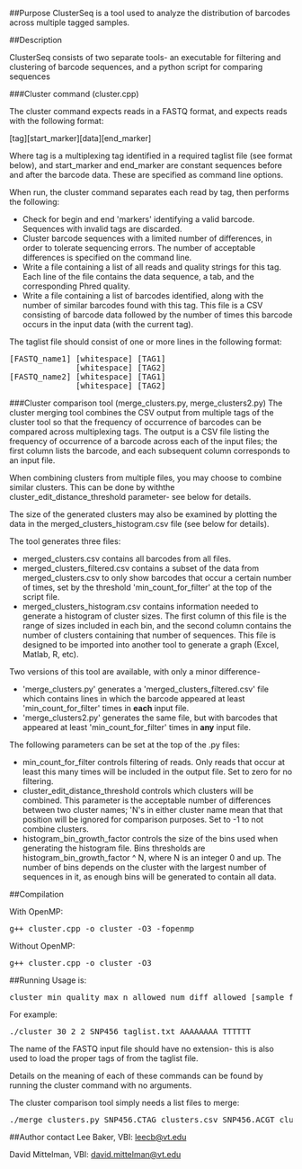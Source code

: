 ##Purpose
ClusterSeq is a tool used to analyze the distribution of barcodes across multiple tagged samples.

##Description

ClusterSeq consists of two separate tools- an executable for filtering and clustering of barcode sequences, and a python script for comparing sequences 

###Cluster command (cluster.cpp)

The cluster command expects reads in a FASTQ format, and expects reads with the following format:

[tag][start_marker][data][end_marker]

Where tag is a multiplexing tag identified in a required taglist file (see format below), and start_marker and end_marker are constant sequences before and after the barcode data. These are specified as command line options.

When run, the cluster command separates each read by tag, then performs the following:

* Check for begin and end 'markers' identifying a valid barcode. Sequences with invalid tags are discarded.
* Cluster barcode sequences with a limited number of differences, in order to tolerate sequencing errors. The number of acceptable differences is specified on the command line.
* Write a file containing a list of all reads and quality strings for this tag. Each line of the file contains the data sequence, a tab, and the corresponding Phred quality.
* Write a file containing a list of barcodes identified, along with the number of similar barcodes found with this tag. This file is a CSV consisting of barcode data followed by the number of times this barcode occurs in the input data (with the current tag).

The taglist file should consist of one or more lines in the following format:

<pre>
[FASTQ_name1] [whitespace] [TAG1]
              [whitespace] [TAG2]
[FASTQ_name2] [whitespace] [TAG1]
              [whitespace] [TAG2]
</pre>

###Cluster comparison tool (merge_clusters.py, merge_clusters2.py)
The cluster merging tool combines the CSV output from multiple tags of the cluster tool so that the frequency of occurrence of barcodes can be compared across multiplexing tags. The output is a CSV file listing the frequency of occurrence of a barcode across each of the input files; the first column lists the barcode, and each subsequent column corresponds to an input file.

When combining clusters from multiple files, you may choose to combine similar clusters. This can be done by withthe cluster_edit_distance_threshold parameter- see below for details.

The size of the generated clusters may also be examined by plotting the data in the merged_clusters_histogram.csv file (see below for details).

The tool generates three files:

* merged_clusters.csv contains all barcodes from all files.
* merged_clusters_filtered.csv contains a subset of the data from merged_clusters.csv to only show barcodes that occur a certain number of times, set by the threshold 'min_count_for_filter' at the top of the script file.
* merged_clusters_histogram.csv contains information needed to generate a histogram of cluster sizes. The first column of this file is the range of sizes included in each bin, and the second column contains the number of clusters containing that number of sequences. This file is designed to be imported into another tool to generate a graph (Excel, Matlab, R, etc).

Two versions of this tool are available, with only a minor difference- 

* 'merge_clusters.py' generates a 'merged_clusters_filtered.csv' file which contains lines in which the barcode appeared at least 'min_count_for_filter' times in **each** input file.
* 'merge_clusters2.py' generates the same file, but with barcodes that appeared at least 'min_count_for_filter' times in **any** input file.

The following parameters can be set at the top of the .py files:

* min_count_for_filter controls filtering of reads. Only reads that occur at least this many times will be included in the output file. Set to zero for no filtering.
* cluster_edit_distance_threshold controls which clusters will be combined. This parameter is the acceptable number of differences between two cluster names; 'N's in either cluster name mean that that position will be ignored for comparison purposes. Set to -1 to not combine clusters.
* histogram_bin_growth_factor controls the size of the bins used when generating the histogram file. Bins thresholds are histogram_bin_growth_factor ^ N, where N is an integer 0 and up. The number of bins depends on the cluster with the largest number of sequences in it, as enough bins will be generated to contain all data.

##Compilation

With OpenMP:
<pre>
g++ cluster.cpp -o cluster -O3 -fopenmp
</pre>

Without OpenMP:
<pre>
g++ cluster.cpp -o cluster -O3
</pre>

##Running
Usage is:
<pre>
cluster min_quality max_n_allowed num_diff_allowed [sample_fraction] FASTQ_name_no_ext [tag_file_name] [start_marker] [end_marker]
</pre>
For example:
<pre>
./cluster 30 2 2 SNP456 taglist.txt AAAAAAAA TTTTTT
</pre>
The name of the FASTQ input file should have no extension- this is also used to load the proper tags of from the taglist file.

Details on the meaning of each of these commands can be found by running the cluster command with no arguments.

The cluster comparison tool simply needs a list files to merge:
<pre>
./merge_clusters.py SNP456.CTAG_clusters.csv SNP456.ACGT_clusters.csv
</pre>

##Author contact
Lee Baker, VBI: leecb@vt.edu

David Mittelman, VBI: david.mittelman@vt.edu
